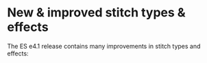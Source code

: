 # New & improved stitch types & effects

The ES e4.1 release contains many improvements in stitch types and effects:
